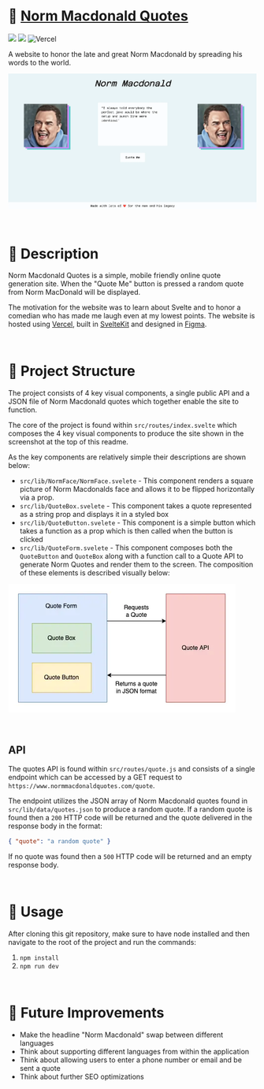 # 🎤 [Norm Macdonald Quotes](https://www.normmacdonaldquotes.com/)

![](https://img.shields.io/github/license/Hiccup246/norm-macdonald-quotes)
![](https://img.shields.io/github/languages/code-size/Hiccup246/norm-macdonald-quotes)
![Vercel](https://therealsujitk-vercel-badge.vercel.app/?app=norm-macdonald-quotes)

A website to honor the late and great Norm Macdonald by spreading his words to the world.

![Site Screenshot](https://raw.githubusercontent.com/Hiccup246/norm-macdonald-quotes/main/src/lib/assets/site-screenshot.webp)

<br>

# 📝 Description

Norm Macdonald Quotes is a simple, mobile friendly online quote generation site. When the "Quote Me" button is pressed a random quote from Norm MacDonald will be displayed.

The motivation for the website was to learn about Svelte and to honor a comedian who has made me laugh even at my lowest points. The website is hosted using [Vercel](https://vercel.com/), built in [SvelteKit](https://kit.svelte.dev/docs/introduction) and designed in [Figma](https://www.figma.com/).

<br>

# 🧱 Project Structure

The project consists of 4 key visual components, a single public API and a JSON file of Norm Macdonald quotes which together enable the site to function.

The core of the project is found within `src/routes/index.svelte` which composes the 4 key visual components to produce the site shown in the screenshot at the top of this readme.

As the key components are relatively simple their descriptions are shown below:

- `src/lib/NormFace/NormFace.svelete` - This component renders a square picture of Norm Macdonalds face and allows it to be flipped horizontally via a prop.
- `src/lib/QuoteBox.svelete` - This component takes a quote represented as a string prop and displays it in a styled box
- `src/lib/QuoteButton.svelete` - This component is a simple button which takes a function as a prop which is then called when the button is clicked
- `src/lib/QuoteForm.svelete` - This component composes both the `QuoteButton` and `QuoteBox` along with a function call to a Quote API to generate Norm Quotes and render them to the screen. The composition of these elements is described visually below:

![Site Diagram](https://raw.githubusercontent.com/Hiccup246/norm-macdonald-quotes/main/src/lib/assets/site-diagram.webp)

<br>

## API

The quotes API is found within `src/routes/quote.js` and consists of a single endpoint which can be accessed by a GET request to `https://www.normmacdonaldquotes.com/quote`.

The endpoint utilizes the JSON array of Norm Macdonald quotes found in `src/lib/data/quotes.json` to produce a random quote. If a random quote is found then a `200` HTTP code will be returned and the quote delivered in the response body in the format:

```json
{ "quote": "a random quote" }
```

If no quote was found then a `500` HTTP code will be returned and an empty response body.

<br>

# 🔧 Usage

After cloning this git repository, make sure to have node installed and then navigate to the root of the project and run the commands:

1. `npm install`
2. `npm run dev`

<br>

# 🌅 Future Improvements

- Make the headline "Norm Macdonald" swap between different languages
- Think about supporting different languages from within the application
- Think about allowing users to enter a phone number or email and be sent a quote
- Think about further SEO optimizations

